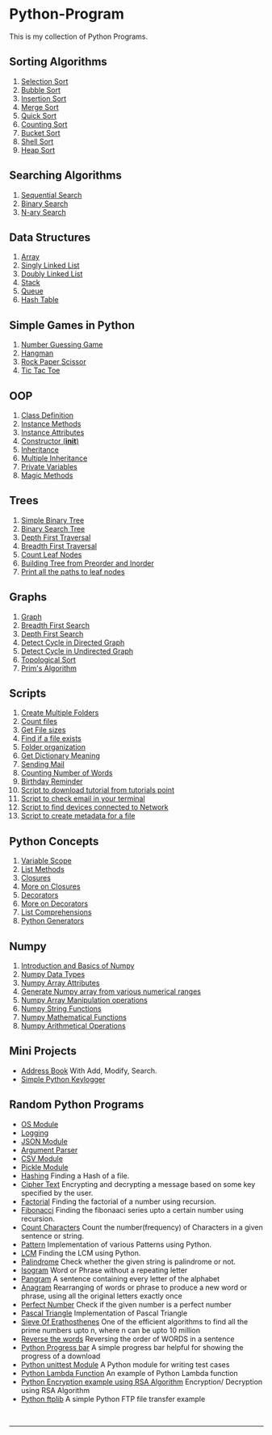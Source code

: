 # Python-Program
This is my collection of Python Programs.<br />


## Sorting Algorithms

1. [Selection Sort](https://github.com/akhilesh1806/Python-Program/blob/master/Programs/P24_SelectionSort.py)
2. [Bubble Sort](https://github.com/akhilesh1806/Python-Program/blob/master/Programs/P25_BubbleSort.py)
3. [Insertion Sort](https://github.com/akhilesh1806/Python-Program/blob/master/Programs/P26_InsertionSort.py)
4. [Merge Sort](https://github.com/akhilesh1806/Python-Program/blob/master/Programs/P27_MergeSort.py)
5. [Quick Sort](https://github.com/akhilesh1806/Python-Program/blob/master/Programs/P28_QuickSort.py)
6. [Counting Sort](https://github.com/akhilesh1806/Python-Program/blob/master/Programs/P48_CountingSort.py)
7. [Bucket Sort](https://github.com/akhilesh1806/Python-Program/blob/master/Programs/P52_BucketSort.py)
8. [Shell Sort](https://github.com/akhilesh1806/Python-Program/blob/master/Programs/P53_ShellSort.py)
9. [Heap Sort](https://github.com/akhilesh1806/Python-Program/blob/master/Programs/P66_HeapSort.py)

## Searching Algorithms

1. [Sequential Search](https://github.com/akhilesh1806/Python-Program/blob/master/Programs/P22_SequentialSearch.py)
2. [Binary Search](https://github.com/akhilesh1806/Python-Program/blob/master/Programs/P23_BinarySearch.py)
3. [N-ary Search](https://github.com/akhilesh1806/Python-Program/blob/master/Programs/P35_NarySearch.py)

## Data Structures

1. [Array](https://github.com/akhilesh1806/Python-Program/blob/master/Programs/P30_Array.py)
2. [Singly Linked List](https://github.com/akhilesh1806/Python-Program/blob/master/Programs/P31_SinglyLinkedList.py)
3. [Doubly Linked List](https://github.com/akhilesh1806/Python-Program/blob/master/Programs/P33_DoublyLinkedList.py)
4. [Stack](https://github.com/akhilesh1806/Python-Program/blob/master/Programs/P34_Stack.py)
5. [Queue](https://github.com/akhilesh1806/Python-Program/blob/master/Programs/P39_Queue.py)
6. [Hash Table](https://github.com/akhilesh1806/Python-Program/blob/master/Programs/P78_HashTable.py)

## Simple Games in Python

1. [Number Guessing Game](https://github.com/akhilesh1806/Python-Program/blob/master/Programs/P21_GuessTheNumber.py)
2. [Hangman](https://github.com/akhilesh1806/Python-Program/blob/master/Programs/P37_HangmanGame.py)
3. [Rock Paper Scissor](https://github.com/akhilesh1806/Python-Program/blob/master/Programs/P49_RockPaperScissors.py)
4. [Tic Tac Toe](https://github.com/akhilesh1806/Python-Program/blob/master/Programs/P75_TicTacToe.py)

## OOP

1. [Class Definition](https://github.com/akhilesh1806/Python-Program/blob/master/OOP/P01_ClassDefinition.py)
2. [Instance Methods](https://github.com/akhilesh1806/Python-Program/blob/master/OOP/P02_InstanceMethods.py)
3. [Instance Attributes](https://github.com/akhilesh1806/Python-Program/blob/master/OOP/P03_InstanceAttributes.py)
4. [Constructor (__init__)](https://github.com/akhilesh1806/Python-Program/blob/master/OOP/P04_InitConstructor.py)
5. [Inheritance](https://github.com/akhilesh1806/Python-Program/blob/master/OOP/P06_Inheritance.py)
6. [Multiple Inheritance](https://github.com/akhilesh1806/Python-Program/blob/master/OOP/P08_MultipleInheritence.py)
7. [Private Variables](https://github.com/akhilesh1806/Python-Program/blob/master/OOP/P10_PrivateVariable.py)
8. [Magic Methods](https://github.com/akhilesh1806/Python-Program/blob/master/OOP/P11_MagicMethods.py)

## Trees

1. [Simple Binary Tree](https://github.com/akhilesh1806/Python-Program/blob/master/Programs/P62_BinaryTree.py)
2. [Binary Search Tree](https://github.com/akhilesh1806/Python-Program/blob/master/Programs/P43_BinarySearchTree.py)
3. [Depth First Traversal](https://github.com/akhilesh1806/Python-Program/blob/master/Programs/P64_DepthFirstTraversal.py)
4. [Breadth First Traversal](https://github.com/akhilesh1806/Python-Program/blob/master/Programs/P65_BreadthFirstTraversal.py)
5. [Count Leaf Nodes](https://github.com/akhilesh1806/Data-Structures-using-Python/tree/master/Trees/P02_CountLeafNodes.py)
6. [Building Tree from Preorder and Inorder](https://github.com/akhilesh1806/Data-Structures-using-Python/tree/master/Trees/P03_TreeFromInorderAndPreorder.py)
7. [Print all the paths to leaf nodes](https://github.com/akhilesh1806/Data-Structures-using-Python/tree/master/Trees/P04_RootToLeafPaths.py)

## Graphs
1. [Graph](https://github.com/akhilesh1806/Python-Program/blob/master/Programs/P63_Graph.py)
2. [Breadth First Search](https://github.com/akhilesh1806/Data-Structures-using-Python/blob/master/Graph/P01_BreadthFirstSearch.py)
3. [Depth First Search](https://github.com/akhilesh1806/Data-Structures-using-Python/blob/master/Graph/P02_DepthFirstSearch.py)
4. [Detect Cycle in Directed Graph](https://github.com/akhilesh1806/Data-Structures-using-Python/blob/master/Graph/P03_DetectCycleInDirectedGraph.py)
5. [Detect Cycle in Undirected Graph](https://github.com/akhilesh1806/Data-Structures-using-Python/blob/master/Graph/P04_DetectCycleInUndirectedGraph.py)
6. [Topological Sort](https://github.com/akhilesh1806/Python-Program/blob/master/Programs/P68_TopologicalSort.py)
7. [Prim's Algorithm](https://github.com/akhilesh1806/Data-Structures-using-Python/blob/master/Graph/P06_Prim's-Algorithm.py)

## Scripts

1. [Create Multiple Folders](https://github.com/akhilesh1806/Python-Program/blob/master/Scripts/P01_FolderManipulation.py)
2. [Count files](https://github.com/akhilesh1806/Python-Program/blob/master/Scripts/P02_FileCount.py)
3. [Get File sizes](https://github.com/akhilesh1806/Python-Program/blob/master/Scripts/P03_GetFileSize.py)
4. [Find if a file exists](https://github.com/akhilesh1806/Python-Program/blob/master/Scripts/P04_FindIfAFileExists.py)
5. [Folder organization](https://github.com/akhilesh1806/Python-Program/blob/master/Scripts/P05_FileOrganizer.py)
6. [Get Dictionary Meaning](https://github.com/akhilesh1806/Python-Program/blob/master/Scripts/P06_GetMeaning.py)
7. [Sending Mail](https://github.com/akhilesh1806/Python-Program/blob/master/Scripts/P07_ScriptToSendMail.py)
8. [Counting Number of Words](https://github.com/akhilesh1806/Python-Program/blob/master/Scripts/P08_CountNumberOfWords.py)
9. [Birthday Reminder](https://github.com/akhilesh1806/Python-Program/blob/master/Scripts/P09_ReminderApplication.py)
10. [Script to download tutorial from tutorials point](https://github.com/akhilesh1806/Python-Program/blob/master/Scripts/P10_SciptToDownloadPDF.py)
11. [Script to check email in your terminal](https://github.com/akhilesh1806/Python-Program/blob/master/Scripts/P11_CheckEmail.py)
12. [Script to find devices connected to Network](https://github.com/akhilesh1806/Python-Program/blob/master/Scripts/P12_ScriptToFindDevicesConnectedInNetwork.py)
13. [Script to create metadata for a file](https://github.com/akhilesh1806/Python-Program/blob/master/Scripts/P13_Python_Create_File_With_Metadata.py)

## Python Concepts

1. [Variable Scope](https://github.com/akhilesh1806/Python-Program/blob/master/Programs/P02_VariableScope.py)
2. [List Methods](https://github.com/akhilesh1806/Python-Program/blob/master/Programs/P03_ListsOperations.py)
3. [Closures](https://github.com/akhilesh1806/Python-Program/blob/master/Programs/P44_Closures.py)
4. [More on Closures](https://github.com/akhilesh1806/Python-Program/blob/master/Programs/P45_MoreOnClosures.py)
5. [Decorators](https://github.com/akhilesh1806/Python-Program/blob/master/Programs/P46_Decorators.py)
6. [More on Decorators](https://github.com/akhilesh1806/Python-Program/blob/master/Programs/P47_MoreOnDecorators.py)
7. [List Comprehensions](https://github.com/akhilesh1806/Python-Program/blob/master/Programs/P50_ListComprehensions.py)
8. [Python Generators](https://github.com/akhilesh1806/Python-Program/blob/master/Programs/P74_PythonGenerators.py)

## Numpy
1. [Introduction and Basics of Numpy](https://github.com/akhilesh1806/Python-Program/blob/master/Numpy/P01_Introduction.py)
2. [Numpy Data Types](https://github.com/akhilesh1806/Python-Program/blob/master/Numpy/P02_NumpyDataTypes.py)
3. [Numpy Array Attributes](https://github.com/akhilesh1806/Python-Program/blob/master/Numpy/P03_NumpyAttributes.py)
4. [Generate Numpy array from various numerical ranges](https://github.com/akhilesh1806/Python-Program/blob/master/Numpy/P04_ArrayFromNumericalRange.py)
5. [Numpy Array Manipulation operations](https://github.com/akhilesh1806/Python-Program/blob/master/Numpy/P05_NumpyArrayManipulation.py)
6. [Numpy String Functions](https://github.com/akhilesh1806/Python-Program/blob/master/Numpy/P06_NumpyStringFunctions.py)
7. [Numpy Mathematical Functions](https://github.com/akhilesh1806/Python-Program/blob/master/Numpy/P07_NumpyMathematicalFunctions.py)
8. [Numpy Arithmetical Operations](https://github.com/akhilesh1806/Python-Program/blob/master/Numpy/P08_NumpyArithmeticOperations.py)

## Mini Projects
* [Address Book](https://github.com/akhilesh1806/Python-Program/blob/master/Programs/P61_AddressBook.py)
With Add, Modify, Search.
* [Simple Python Keylogger](https://github.com/akhilesh1806/Python-Program/blob/master/Programs/P79_SimplePythonKeylogger.py)

## Random Python Programs

* [OS Module](https://github.com/akhilesh1806/Python-Program/blob/master/Programs/P20_OsModule.py)
* [Logging](https://github.com/akhilesh1806/Python-Program/blob/master/Programs/P18_Logging.py)
* [JSON Module](https://github.com/akhilesh1806/Python-Program/blob/master/Programs/P51_PythonJSON.py)
* [Argument Parser](https://github.com/akhilesh1806/Python-Program/blob/master/Programs/P29_ArgumentParser.py)
* [CSV Module](https://github.com/akhilesh1806/Python-Program/blob/master/Programs/P54_PythonCSV.py)
* [Pickle Module](https://github.com/akhilesh1806/Python-Program/blob/master/Programs/P60_PickleModule.py)
* [Hashing](https://github.com/akhilesh1806/Python-Program/blob/master/Programs/P38_HashingFile.py) Finding a Hash of a file.
* [Cipher Text](https://github.com/akhilesh1806/Python-Program/blob/master/Programs/P40_CipherText.py)
Encrypting and decrypting a message based on some key specified by the user.
* [Factorial](https://github.com/akhilesh1806/Python-Program/blob/master/Programs/P04_Factorial.py)
Finding the factorial of a number using recursion.
* [Fibonacci](https://github.com/akhilesh1806/Python-Program/blob/master/Programs/P08_Fibonnaci.py)
Finding the fibonaaci series upto a certain number using recursion.
* [Count Characters](https://github.com/akhilesh1806/Python-Program/blob/master/Programs/P06_CharCount.py)
Count the number(frequency) of Characters in a given sentence or string.
* [Pattern](https://github.com/akhilesh1806/Python-Program/blob/master/Programs/P05_Pattern.py)
Implementation of various Patterns using Python.
* [LCM](https://github.com/akhilesh1806/Python-Program/blob/master/Programs/P10_LCM.py)
Finding the LCM using Python.
* [Palindrome](https://github.com/akhilesh1806/Python-Program/blob/master/Programs/P13_Palindrome.py)
Check whether the given string is palindrome or not.
* [Isogram](https://github.com/akhilesh1806/Python-Program/blob/master/Programs/P55_Isogram.py)
Word or Phrase without a repeating letter
* [Pangram](https://github.com/akhilesh1806/Python-Program/blob/master/Programs/P56_Pangram.py)
A sentence containing every letter of the alphabet
* [Anagram](https://github.com/akhilesh1806/Python-Program/blob/master/Programs/P57_Anagram.py)
Rearranging of words or phrase to produce a new word or phrase, using all the original letters exactly once
* [Perfect Number](https://github.com/akhilesh1806/Python-Program/blob/master/Programs/P58_PerfectNumber.py)
Check if the given number is a perfect number
* [Pascal  Triangle](https://github.com/akhilesh1806/Python-Program/blob/master/Programs/P59_PascalTriangle.py)
Implementation of Pascal Triangle
* [Sieve Of Erathosthenes](https://github.com/akhilesh1806/Python-Program/blob/master/Programs/P67_SieveOfEratosthenes.py)
One of the efficient algorithms to find all the prime numbers upto n, where n can be upto 10 million
* [Reverse the words](https://github.com/akhilesh1806/Python-Program/blob/master/Programs/P69_ReverseWords.py)
Reversing the order of WORDS in a sentence
* [Python Progress bar](https://github.com/akhilesh1806/Python-Program/blob/master/Programs/P70_SimpleProgressBar.py)
A simple progress bar helpful for showing the progress of a download
* [Python unittest Module](https://github.com/akhilesh1806/Python-Program/blob/master/Programs/P71_PythonUnittest.py)
A Python module for writing test cases
* [Python Lambda Function](https://github.com/akhilesh1806/Python-Program/blob/master/Programs/P72_PythonLambda.py)
An example of Python Lambda function
* [Python Encryption example using RSA Algorithm](https://github.com/akhilesh1806/Python-Program/blob/master/Programs/P73_SimplePythonEncryption.py)
Encryption/ Decryption using RSA Algorithm
* [Python ftplib](https://github.com/akhilesh1806/Python-Program/blob/master/Programs/P76_PythonFTP.py)
A simple Python FTP file transfer example
<br />
<hr>
